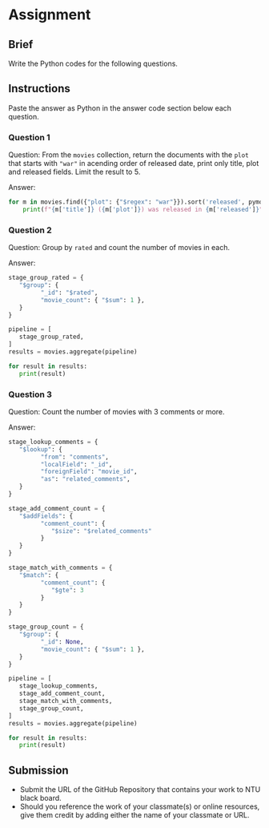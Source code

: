 # Assignment

## Brief

Write the Python codes for the following questions.

## Instructions

Paste the answer as Python in the answer code section below each question.

### Question 1

Question: From the `movies` collection, return the documents with the `plot` that starts with `"war"` in acending order of released date, print only title, plot and released fields. Limit the result to 5.

Answer:

```python
for m in movies.find({"plot": {"$regex": "war"}}).sort('released', pymongo.DESCENDING).limit(5):
    print(f"{m['title']} ({m['plot']}) was released in {m['released']}")
```

### Question 2

Question: Group by `rated` and count the number of movies in each.

Answer:

```python
stage_group_rated = {
   "$group": {
         "_id": "$rated",
         "movie_count": { "$sum": 1 },
   }
}

pipeline = [
   stage_group_rated,
]
results = movies.aggregate(pipeline)

for result in results:
   print(result)
```

### Question 3

Question: Count the number of movies with 3 comments or more.

Answer:

```python
stage_lookup_comments = {
   "$lookup": {
         "from": "comments",
         "localField": "_id",
         "foreignField": "movie_id",
         "as": "related_comments",
   }
}

stage_add_comment_count = {
   "$addFields": {
         "comment_count": {
            "$size": "$related_comments"
         }
   }
}

stage_match_with_comments = {
   "$match": {
         "comment_count": {
            "$gte": 3
         }
   }
}

stage_group_count = {
   "$group": {
         "_id": None,
         "movie_count": { "$sum": 1 },
   }
}

pipeline = [
   stage_lookup_comments,
   stage_add_comment_count,
   stage_match_with_comments,
   stage_group_count,
]
results = movies.aggregate(pipeline)

for result in results:
   print(result)
```

## Submission

- Submit the URL of the GitHub Repository that contains your work to NTU black board.
- Should you reference the work of your classmate(s) or online resources, give them credit by adding either the name of your classmate or URL.
